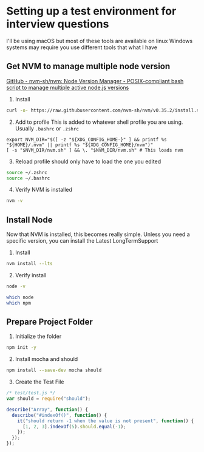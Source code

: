 # Setting up a test environment for interview questions
I'll be using macOS but most of these tools are available on linux 
Windows systems may require you use different tools that what I have

## Get NVM to manage multiple node version
[GitHub - nvm-sh/nvm: Node Version Manager - POSIX-compliant bash script to manage multiple active node.js versions](https://github.com/nvm-sh/nvm#install--update-script)

1. Install
```bash
curl -o- https://raw.githubusercontent.com/nvm-sh/nvm/v0.35.2/install.sh | bash
```

2. Add to profile
This is added to whatever shell profile you are using. Usually `.bashrc` or `.zshrc`
```
export NVM_DIR="$([ -z "${XDG_CONFIG_HOME-}" ] && printf %s "${HOME}/.nvm" || printf %s "${XDG_CONFIG_HOME}/nvm")"
[ -s "$NVM_DIR/nvm.sh" ] && \. "$NVM_DIR/nvm.sh" # This loads nvm
```

3. Reload profile
should only have to load the one you edited
```bash
source ~/.zshrc
source ~/.bashrc
```

4. Verify NVM is installed
```bash
nvm -v
```

## Install Node
Now that NVM is installed, this becomes really simple. 
Unless you need a specific version, you can install the Latest LongTermSupport

1. Install
```bash
nvm install --lts
```

2. Verify install
```bash
node -v

which node
which npm
```

## Prepare Project Folder


1. Initialize the folder
```bash
npm init -y
```

2. Install mocha and should
```bash
npm install --save-dev mocha should
```

3. Create the Test File
```js
/* test/test.js */
var should = require("should");

describe("Array", function() {
  describe("#indexOf()", function() {
    it("should return -1 when the value is not present", function() {
      [1, 2, 3].indexOf(5).should.equal(-1);
    });
  });
});
```









